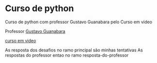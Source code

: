 # Curso de python
 Curso de python com professor Gustavo Guanabara pelo Curso em video

Professor [Gustavo Guanabara](https://github.com/gustavoguanabara)

[curso em video](https://www.youtube.com/channel/UCrWvhVmt0Qac3HgsjQK62FQ)


As resposta dos desafios no ramo principal são minhas tentativas 
As respostas do professor entao no ramo  resposta-do-professor 
